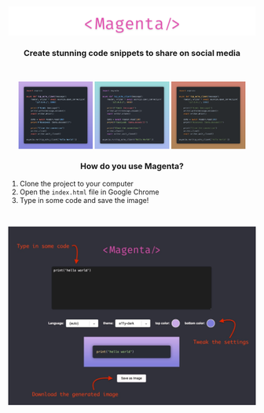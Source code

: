<p align="center">
    <img src="images/logo.png">
</p>

<h3 align="center">Create stunning code snippets to share on social media</h3>
<br>

<p align="center">
  <img src="images/example-1.png" alt="Example 1" width="30%">
  <img src="images/example-2.png" alt="Example 2" width="30%">
  <img src="images/example-3.png" alt="Example 3" width="30%">
</p>

<h3 align="center">How do you use Magenta?</h3>

1. Clone the project to your computer
2. Open the `index.html` file in Google Chrome
3. Type in some code and save the image!

<br>

<p align="center">
    <img src="images/example-usage.jpg" width=700px>
</p>